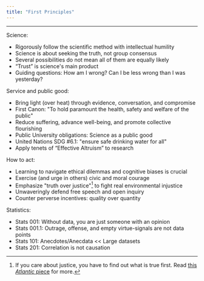 ```yaml
---
title: "First Principles"
---
```


------
Science:
- Rigorously follow the scientific method with intellectual humility
- Science is about seeking the truth, not group consensus
- Several possibilities do not mean all of them are equally likely
- “Trust” is science's main product
- Guiding questions: How am I wrong? Can I be less wrong than I was yesterday?

Service and public good:
- Bring light (over heat) through evidence, conversation, and compromise
- First Canon: "To hold paramount the health, safety and welfare of the public"
- Reduce suffering, advance well-being, and promote collective flourishing
- Public University obligations: Science as a public good
- United Nations SDG #6.1: "ensure safe drinking water for all"
- Apply tenets of “Effective Altruism” to research

How to act:
- Learning to navigate ethical dilemmas and cognitive biases is crucial
- Exercise (and urge in others) civic and moral courage
- Emphasize "truth over justice"[^1] to fight real environmental injustice
- Unwaveringly defend free speech and open inquiry
- Counter perverse incentives: quality over quantity

Statistics:
- Stats 001: Without data, you are just someone with an opinion
- Stats 001.1: Outrage, offense, and empty virtue-signals are not data points
- Stats 101: Anecdotes/Anecdata << Large datasets
- Stats 201: Correlation is not causation

[^1]: If you care about justice, you have to find out what is true first. Read [this *Atlantic* piece](https://www.theatlantic.com/ideas/archive/2018/11/academics-truth-justice/574165/) for more.

